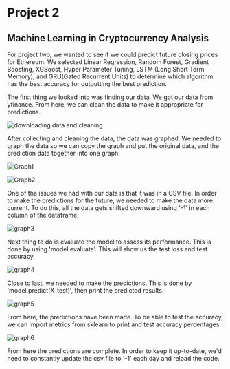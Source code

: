 # Project 2
## Machine Learning in Cryptocurrency Analysis

For project two, we wanted to see if we could predict future closing prices for Ethereum. We selected Linear Regression, Random Forest, Gradient Boosting, XGBoost, Hyper Parameter Tuning, LSTM (Long Short Term Memory), and GRU(Gated Recurrent Units) to determine which algorithm has the best accuracy for outputting the best prediction. 

The first thing we looked into was finding our data. We got our data from yfinance. From here, we can clean the data to make it appropriate for predictions. 

![downloading data and cleaning](https://user-images.githubusercontent.com/94638002/163520388-bb66f14d-5453-4696-a4a0-4cc06cdc263d.png)

After collecting and cleaning the data, the data was graphed. We needed to graph the data so we can copy the graph and put the original data, and the prediction data together into one graph. 

![Graph1](https://user-images.githubusercontent.com/94638002/163520898-dc14d1ee-95d6-4267-8be1-d5bf5195bd65.png)

![Graph2](https://user-images.githubusercontent.com/94638002/163522556-e935358c-61c7-47de-84d0-81d7cc2c2373.png)

One of the issues we had with our data is that it was in a CSV file. In order to make the predictions for the future, we needed to make the data more current. To do this, all the data gets shifted downward using '-1' in each column of the dataframe.

![graph3](https://user-images.githubusercontent.com/94638002/163523948-a23dc113-53c3-49d6-990b-fa13b3858b1f.png)

Next thing to do is evaluate the model to assess its performance. This is done by using 'model.evaluate'. This will show us the test loss and test accuracy. 

![graph4](https://user-images.githubusercontent.com/94638002/163524485-34b0b982-3e41-466c-804a-005c7ade488e.png)

Close to last, we needed to make the predictions. This is done by 'model.predict(X_test)', then print the predicted results.

![graph5](https://user-images.githubusercontent.com/94638002/163524980-c731026e-7d2b-4ac4-aa9a-08a0505fa30e.png)

From here, the predictions have been made. To be able to test the accuracy, we can import metrics from sklearn to print and test accuracy percentages.

![graph6](https://user-images.githubusercontent.com/94638002/163526395-1ca3b620-c210-46cf-87a4-f00e25cc49a0.png)

From here the predictions are complete. In order to keep it up-to-date, we'd need to constantly update the csv file to '-1' each day and reload the code.
